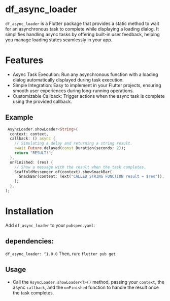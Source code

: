 # df_async_loader
`df_async_loader` is a Flutter package that provides a static method to wait for an asynchronous task to complete while displaying a loading dialog. It simplifies handling async tasks by offering built-in user feedback, helping you manage loading states seamlessly in your app.

# Features
- Async Task Execution: Run any asynchronous function with a loading dialog automatically displayed during task execution.
- Simple Integration: Easy to implement in your Flutter projects, ensuring smooth user experiences during long-running operations.
- Customizable Callback: Trigger actions when the async task is complete using the provided callback.

## Example
```dart
 AsyncLoader.showLoader<String>(
  context: context,
  callback: () async {
    // Simulating a delay and returning a string result.
    await Future.delayed(const Duration(seconds: 2));
    return "RESULT!";
  },
  onFinished: (res) {
    // Show a message with the result when the task completes.
    ScaffoldMessenger.of(context).showSnackBar(
      SnackBar(content: Text("CALLED STRING FUNCTION result = $res")),
    );
  },
);
```

# Installation
Add `df_async_loader` to your `pubspec.yaml`:

## dependencies:
  `df_async_loader: ^1.0.0`
Then, run: `flutter pub get`

## Usage
- Call the `AsyncLoader.showLoader<T>()` method, passing your `context`, the async `callback`, and the `onFinished` function to handle the result once the task completes.



